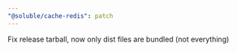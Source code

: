 ```yaml
---
"@soluble/cache-redis": patch
---
```


Fix release tarball, now only dist files are bundled (not everything)
